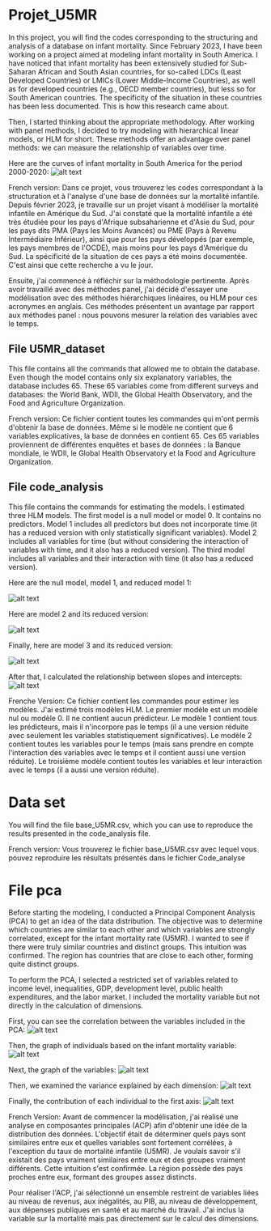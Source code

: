 # Projet_U5MR
In this project, you will find the codes corresponding to the structuring and analysis of a database on infant mortality. Since February 2023, I have been working on a project aimed at modeling infant mortality in South America. I have noticed that infant mortality has been extensively studied for Sub-Saharan African and South Asian countries, for so-called LDCs (Least Developed Countries) or LMICs (Lower Middle-Income Countries), as well as for developed countries (e.g., OECD member countries), but less so for South American countries. The specificity of the situation in these countries has been less documented. This is how this research came about.

Then, I started thinking about the appropriate methodology. After working with panel methods, I decided to try modeling with hierarchical linear models, or HLM for short. These methods offer an advantage over panel methods: we can measure the relationship of variables over time.

Here are the curves of infant mortality in South America for the period 2000-2020:
![alt text](https://github.com/fbietti/Projet_U5MR/blob/main/plots/plot1.png)


French version: 
Dans ce projet, vous trouverez les codes correspondant à la structuration et à l'analyse d'une base de données sur la mortalité infantile. Depuis février 2023, je travaille sur un projet visant à modéliser la mortalité infantile en Amérique du Sud. J'ai constaté que la mortalité infantile a été très étudiée pour les pays d'Afrique subsaharienne et d'Asie du Sud, pour les pays dits PMA (Pays les Moins Avancés) ou PME (Pays à Revenu Intermédiaire Inférieur), ainsi que pour les pays développés (par exemple, les pays membres de l'OCDE), mais moins pour les pays d'Amérique du Sud. La spécificité de la situation de ces pays a été moins documentée. C'est ainsi que cette recherche a vu le jour.

Ensuite, j'ai commencé à réfléchir sur la méthodologie pertinente. Après avoir travaillé avec des méthodes panel, j'ai décidé d'essayer une modélisation avec des méthodes hiérarchiques linéaires, ou HLM pour ces acronymes en anglais. Ces méthodes présentent un avantage par rapport aux méthodes panel : nous pouvons mesurer la relation des variables avec le temps.





## File U5MR_dataset
This file contains all the commands that allowed me to obtain the database. Even though the model contains only six explanatory variables, the database includes 65. These 65 variables come from different surveys and databases: the World Bank, WDII, the Global Health Observatory, and the Food and Agriculture Organization.

French version: 
Ce fichier contient toutes les commandes qui m'ont permis d'obtenir la base de données. Même si le modèle ne contient que 6 variables explicatives, la base de données en contient 65. Ces 65 variables proviennent de différentes enquêtes et bases de données : la Banque mondiale, le WDII, le Global Health Observatory et la Food and Agriculture Organization. 

## File code_analysis

This file contains the commands for estimating the models. I estimated three HLM models. The first model is a null model or model 0. It contains no predictors. Model 1 includes all predictors but does not incorporate time (it has a reduced version with only statistically significant variables). Model 2 includes all variables for time (but without considering the interaction of variables with time, and it also has a reduced version). The third model includes all variables and their interaction with time (it also has a reduced version).

Here are the null model, model 1, and reduced model 1:

![alt text](https://github.com/fbietti/Projet_U5MR/blob/main/plots/plot2.png)


Here are model 2 and its reduced version:

![alt text](https://github.com/fbietti/Projet_U5MR/blob/main/plots/plot3.png)

Finally, here are model 3 and its reduced version:

![alt text](https://github.com/fbietti/Projet_U5MR/blob/main/plots/plot4.png)

After that, I calculated the relationship between slopes and intercepts:
![alt text](https://github.com/fbietti/Projet_U5MR/blob/main/plots/plot10.png)


Frenche Version:
Ce fichier contient les commandes pour estimer les modèles. J'ai estimé trois modèles HLM. Le premier modèle est un modèle nul ou modèle 0. Il ne contient aucun prédicteur. Le modèle 1 contient tous les prédicteurs, mais il n'incorpore pas le temps (il a une version réduite avec seulement les variables statistiquement significatives). Le modèle 2 contient toutes les variables pour le temps (mais sans prendre en compte l'interaction des variables avec le temps et il contient aussi une version réduite). Le troisième modèle contient toutes les variables et leur interaction avec le temps (il a aussi une version réduite).


# Data set
You will find the file base_U5MR.csv, which you can use to reproduce the results presented in the code_analysis file.

French version:
Vous trouverez le fichier base_U5MR.csv avec lequel vous pouvez reproduire les résultats présentés dans le fichier Code_analyse

# File pca
Before starting the modeling, I conducted a Principal Component Analysis (PCA) to get an idea of the data distribution. The objective was to determine which countries are similar to each other and which variables are strongly correlated, except for the infant mortality rate (U5MR). I wanted to see if there were truly similar countries and distinct groups. This intuition was confirmed. The region has countries that are close to each other, forming quite distinct groups.

To perform the PCA, I selected a restricted set of variables related to income level, inequalities, GDP, development level, public health expenditures, and the labor market. I included the mortality variable but not directly in the calculation of dimensions.

First, you can see the correlation between the variables included in the PCA:
![alt text](https://github.com/fbietti/Projet_U5MR/blob/main/plots/plot5.png)


Then, the graph of individuals based on the infant mortality variable:
![alt text](https://github.com/fbietti/Projet_U5MR/blob/main/plots/plot6.png)


Next, the graph of the variables:
![alt text](https://github.com/fbietti/Projet_U5MR/blob/main/plots/plot7.png)



Then, we examined the variance explained by each dimension:
![alt text](https://github.com/fbietti/Projet_U5MR/blob/main/plots/plot8.png)



Finally, the contribution of each individual to the first axis:
![alt text](https://github.com/fbietti/Projet_U5MR/blob/main/plots/plot9.png)


French Version: 
Avant de commencer la modélisation, j'ai réalisé une analyse en composantes principales (ACP) afin d'obtenir une idée de la distribution des données. L'objectif était de déterminer quels pays sont similaires entre eux et quelles variables sont fortement corrélées, à l'exception du taux de mortalité infantile (U5MR). Je voulais savoir s'il existait des pays vraiment similaires entre eux et des groupes vraiment différents. Cette intuition s'est confirmée. La région possède des pays proches entre eux, formant des groupes assez distincts. 

Pour réaliser l'ACP, j'ai sélectionné un ensemble restreint de variables liées au niveau de revenus, aux inégalités, au PIB, au niveau de développement, aux dépenses publiques en santé et au marché du travail. J'ai inclus la variable sur la mortalité mais pas directement sur le calcul des dimensions. 


